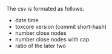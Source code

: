 The csv is formated as follows:

- date time
- toxcore version (commit short-hash)
- number close nodes
- number close nodes with cap
- ratio of the later two

